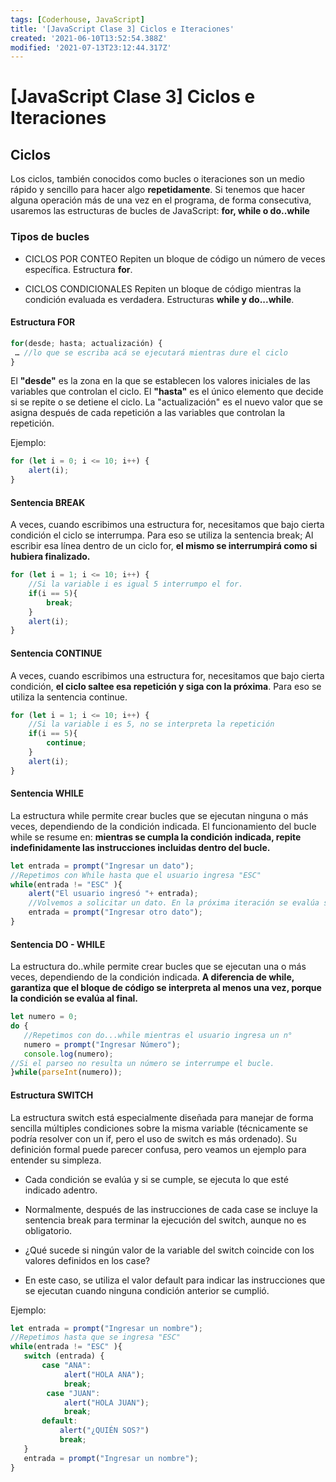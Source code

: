 ```yaml
---
tags: [Coderhouse, JavaScript]
title: '[JavaScript Clase 3] Ciclos e Iteraciones'
created: '2021-06-10T13:52:54.388Z'
modified: '2021-07-13T23:12:44.317Z'
---
```


# [JavaScript Clase 3] Ciclos e Iteraciones

## Ciclos

Los ciclos, también conocidos como bucles o iteraciones son un medio rápido y sencillo para hacer algo **repetidamente**.
Si tenemos que hacer alguna operación más de una vez en el programa, de forma consecutiva, usaremos las estructuras de bucles de JavaScript:  **for, while o do..while**

### Tipos de bucles

- CICLOS POR CONTEO
Repiten un bloque de código un número de veces específica. Estructura **for**.

- CICLOS CONDICIONALES
Repiten un bloque de código mientras la condición evaluada es verdadera. Estructuras **while y do...while**.

#### Estructura FOR

```javascript
for(desde; hasta; actualización) {
 … //lo que se escriba acá se ejecutará mientras dure el ciclo
}
```

El **"desde"** es la zona en la que se establecen los valores iniciales de las variables que controlan el ciclo.
El **"hasta"** es el único elemento que decide si se repite o se detiene el ciclo.
La "actualización" es el nuevo valor que se asigna después de cada repetición a las variables que controlan la repetición.

Ejemplo:

```javascript
for (let i = 0; i <= 10; i++) {
    alert(i);
}
```

#### Sentencia BREAK

A veces, cuando escribimos una estructura for, necesitamos que bajo cierta condición el ciclo se interrumpa. Para eso se utiliza la sentencia break;
Al escribir esa línea dentro de un ciclo for, **el mismo se interrumpirá como si hubiera finalizado.**

```javascript
for (let i = 1; i <= 10; i++) {
    //Si la variable i es igual 5 interrumpo el for. 
    if(i == 5){
        break;
    }
    alert(i);
}
```

#### Sentencia CONTINUE

A veces, cuando escribimos una estructura for, necesitamos que bajo cierta condición, **el ciclo saltee esa repetición y siga con la próxima**. Para eso se utiliza la sentencia continue.

```javascript
for (let i = 1; i <= 10; i++) {
    //Si la variable i es 5, no se interpreta la repetición
    if(i == 5){
        continue;
    }
    alert(i);
}
```

#### Sentencia WHILE

La estructura while permite crear bucles que se ejecutan ninguna o más veces, dependiendo de la condición indicada.
El funcionamiento del bucle while se resume en: **mientras se cumpla la condición indicada, repite indefinidamente las instrucciones incluidas dentro del bucle.**

```javascript
let entrada = prompt("Ingresar un dato");
//Repetimos con While hasta que el usuario ingresa "ESC"
while(entrada != "ESC" ){
    alert("El usuario ingresó "+ entrada);
    //Volvemos a solicitar un dato. En la próxima iteración se evalúa si no es ESC.
    entrada = prompt("Ingresar otro dato");
}
```

#### Sentencia DO - WHILE

La estructura do..while permite crear bucles que se ejecutan una o más veces, dependiendo de la condición indicada.
**A diferencia de while, garantiza que el bloque de código se interpreta al menos una vez, porque la condición se evalúa al final.**

```javascript
let numero = 0;
do {
   //Repetimos con do...while mientras el usuario ingresa un n°
   numero = prompt("Ingresar Número");
   console.log(numero);
//Si el parseo no resulta un número se interrumpe el bucle.   
}while(parseInt(numero));
```

#### Estructura SWITCH

La estructura switch está especialmente diseñada para manejar de forma sencilla múltiples condiciones sobre la misma variable (técnicamente se podría resolver con un if, pero el uso de switch es más ordenado). Su definición formal puede parecer confusa, pero veamos un ejemplo para entender su simpleza.

- Cada condición se evalúa y si se cumple, se ejecuta lo que esté indicado adentro.

- Normalmente, después de las instrucciones de cada case se incluye la sentencia break para terminar la ejecución del switch, aunque no es obligatorio.

- ¿Qué sucede si ningún valor de la variable del switch coincide con los valores definidos en los case? 

- En este caso, se utiliza el valor default para indicar las instrucciones que se ejecutan cuando ninguna condición anterior se cumplió.

Ejemplo:

```javascript
let entrada = prompt("Ingresar un nombre");
//Repetimos hasta que se ingresa "ESC"
while(entrada != "ESC" ){
   switch (entrada) {
       case "ANA":
            alert("HOLA ANA");
            break;
        case "JUAN":
            alert("HOLA JUAN");
            break;
       default:
           alert("¿QUIÉN SOS?")
           break;
   }
   entrada = prompt("Ingresar un nombre");
}
```
